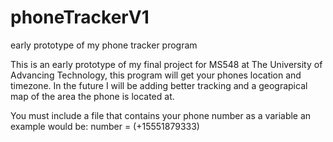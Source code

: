 # phoneTrackerV1
early prototype of my phone tracker program 

This is an early prototype of my final project for MS548 at The University of Advancing Technology, this program will get your phones location and timezone. In the future I will be adding better tracking and a geograpical map of the area the phone is located at. 

You must include a file that contains your phone number as a variable an example would be:
number = (+15551879333)
